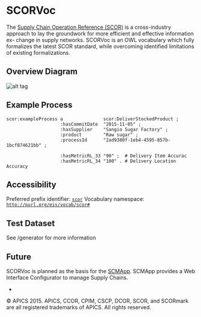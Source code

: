 	
# SCORVoc

The [Supply Chain Operation Reference (SCOR)](http://www.apics.org/sites/apics-supply-chain-council/frameworks/scor) is a cross-industry approach to lay the groundwork for more efficient and effective information ex- change in supply networks.
SCORVoc is an OWL vocabulary which fully formalizes the latest SCOR standard, while overcoming identified limitations of existing formalizations.

## Overview Diagram

![alt tag](https://raw.githubusercontent.com/vocol/scor/master/diagram.png)


## Example Process

```
scor:exampleProcess a        		scor:DeliverStockedProduct ;
			        :hasCommitDate  "2015-11-05" ;
			        :hasSupplier    "Sangio Sugar Factory" ;
			        :product        "Raw sugar" ;
			        :processId      "2ad9380f-1eb4-4595-857b-1bcf874621bb" ;

			        :hasMetricRL_33 "90" ;  # Delivery Item Accurac
			        :hasMetricRL_34 "100" . # Delivery Location Accuracy
```


## Accessibility

Preferred prefix identifier: [`scor`](http://prefix.cc/scor)
Vocabulary namespace: [`http://purl.org/eis/vocab/scor#`](http://purl.org/eis/vocab/scor#)

## Test Dataset

See /generator for more information

## Future

SCORVoc is planned as the basis for the [SCMApp](https://github.com/np00/scmApp). SCMApp provides a Web Interface Configurator to manage Supply Chains. 

-
© APICS 2015. APICS, CCOR, CPIM, CSCP, DCOR, SCOR, and SCORmark are all registered trademarks of APICS.  All rights reserved.